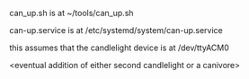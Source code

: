 can_up.sh is at ~/tools/can_up.sh

can-up.service is at /etc/systemd/system/can-up.service

this assumes that the candlelight device is at /dev/ttyACM0

\<eventual addition of either second candlelight or a canivore\>
